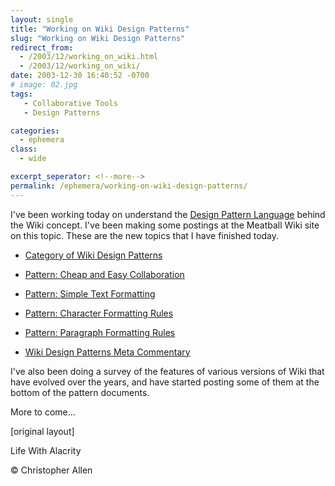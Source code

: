 ```yaml
---
layout: single
title: "Working on Wiki Design Patterns"
slug: "Working on Wiki Design Patterns"
redirect_from:
  - /2003/12/working_on_wiki.html
  - /2003/12/working_on_wiki/
date: 2003-12-30 16:40:52 -0700
# image: 02.jpg
tags: 
   - Collaborative Tools
   - Design Patterns

categories:
  - ephemera
class:
  - wide

excerpt_seperator: <!--more-->
permalink: /ephemera/working-on-wiki-design-patterns/
---
```


I've been working today on understand the [Design Pattern Language](http://www.designmatrix.com/pl/index.html) behind the Wiki concept. I've been making some postings at the Meatball Wiki site on this topic. These are the new topics that I have finished today.

* [Category of Wiki Design Patterns](http://www.usemod.com/cgi-bin/mb.pl?CategoryWikiDesignPatterns)
  
* [Pattern: Cheap and Easy Collaboration](http://www.usemod.com/cgi-bin/mb.pl?CheapAndEasyCollaboration)
  
* [Pattern: Simple Text Formatting](http://www.usemod.com/cgi-bin/mb.pl?SimpleTextFormatting)
  
* [Pattern: Character Formatting Rules](http://www.usemod.com/cgi-bin/mb.pl?CharacterFormattingRules)
  
* [Pattern: Paragraph Formatting Rules](http://www.usemod.com/cgi-bin/mb.pl?ParagraphFormattingRules)
  
* [Wiki Design Patterns Meta Commentary](http://www.usemod.com/cgi-bin/mb.pl?WikiDesignPatternsMetaCommentary)

I've also been doing a survey of the features of various versions of Wiki that have evolved over the years, and have started posting some of them at the bottom of the pattern documents.

More to come...

[original layout]

Life With Alacrity

© Christopher Allen